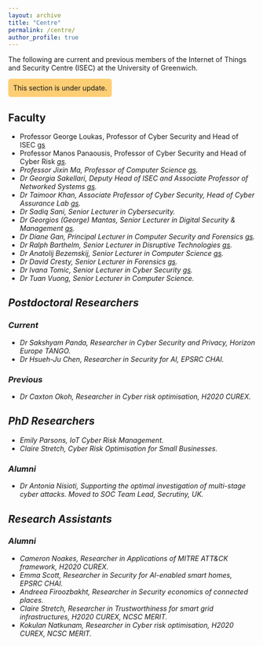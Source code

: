 ```yaml
---
layout: archive
title: "Centre"
permalink: /centre/
author_profile: true
---
```


The following are current and previous members of the Internet of Things and Security Centre (ISEC) at the University of Greenwich. 

<div style="background-color: #FECE74; padding: 10px; border-radius: 5px; display: inline-block;">
This section is under update. 
</div>

## Faculty

- Professor George Loukas, Professor of Cyber Security and Head of ISEC <i class="ai ai-google-scholar"></i>[gs](https://scholar.google.com/citations?user=AfbIsPgAAAAJ&hl=en/i)
- Professor Manos Panaousis, Professor of Cyber Security and Head of Cyber Risk <i class="ai ai-google-scholar">[gs](https://scholar.google.com/citations?user=FRwRt24AAAAJ&hl=en&oi=ao). 
- Professor Jixin Ma, Professor of Computer Science <i class="ai ai-google-scholar">[gs](https://scholar.google.com/citations?user=nMKdeZIAAAAJ&hl=en&oi=ao). 
- Dr Georgia Sakellari, Deputy Head of ISEC and Associate Professor of Networked Systems <i class="ai ai-google-scholar">[gs](https://scholar.google.com/citations?user=LEShwBYAAAAJ&hl=en&oi=ao). 
- Dr Taimoor Khan, Associate Professor of Cyber Security, Head of Cyber Assurance Lab <i class="ai ai-google-scholar">[gs](https://scholar.google.com/citations?user=maVZheoAAAAJ&hl=en&oi=ao).
- Dr Sadiq Sani, Senior Lecturer in Cybersecurity.
- Dr Georgios (George) Mantas, Senior Lecturer in Digital Security & Management <i class="ai ai-google-scholar">[gs](https://scholar.google.com/citations?hl=en&user=yUlhSfQAAAAJ&view_op=list_works&sortby=pubdate). 
- Dr Diane Gan, Principal Lecturer in Computer Security and Forensics <i class="ai ai-google-scholar">[gs](https://scholar.google.com/citations?user=AiwNvmUAAAAJ&hl=en&oi=ao). 
- Dr Ralph Barthelm, Senior Lecturer in Disruptive Technologies <i class="ai ai-google-scholar">[gs](https://scholar.google.com/citations?user=AiwNvmUAAAAJ&hl=en&oi=ao). 
- Dr Anatolij Bezemskij, Senior Lecturer in Computer Science <i class="ai ai-google-scholar">[gs](https://scholar.google.com/citations?user=POdWFs8AAAAJ&hl=en&oi=ao).
- Dr David Cresty, Senior Lecturer in Forensics <i class="ai ai-google-scholar">[gs](https://scholar.google.com/citations?user=OuEvcD4AAAAJ&hl=en&oi=ao). 
- Dr Ivana Tomic, Senior Lecturer in Cyber Security <i class="ai ai-google-scholar">[gs](https://scholar.google.com/citations?user=2c60tAYAAAAJ&hl=en&oi=ao).
- Dr Tuan Vuong, Senior Lecturer in Computer Science. 


## Postdoctoral Researchers 

### Current
- Dr Sakshyam Panda, Researcher in Cyber Security and Privacy, Horizon Europe TANGO. 
- Dr Hsueh-Ju Chen, Researcher in Security for AI, EPSRC CHAI.

### Previous
- Dr Caxton Okoh, Researcher in Cyber risk optimisation, H2020 CUREX.


## PhD Researchers 
- Emily Parsons, IoT Cyber Risk Management. 
- Claire Stretch, Cyber Risk Optimisation for Small Businesses.

### Alumni
- Dr Antonia Nisioti, Supporting the optimal investigation of multi-stage cyber attacks. Moved to SOC Team Lead, Secrutiny, UK.


## Research Assistants

### Alumni
- Cameron Noakes, Researcher in Applications of MITRE ATT&CK framework, H2020 CUREX.
- Emma Scott, Researcher in Security for AI-enabled smart homes, EPSRC CHAI. 
- Andreea Firoozbakht, Researcher in Security economics of connected places.
- Claire Stretch, Researcher in Trustworthiness for smart grid infrastructures, H2020 CUREX, NCSC MERIT.
- Kokulan Natkunam, Researcher in Cyber risk optimisation, H2020 CUREX, NCSC MERIT.


